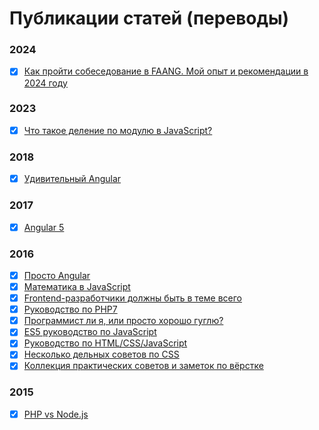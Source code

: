 # Публикации статей (переводы)

### 2024

- [x] [Как пройти собеседование в FAANG. Мой опыт и рекомендации в 2024 году](https://habr.com/ru/articles/820441/)

### 2023

- [x] [Что такое деление по модулю в JavaScript?](https://habr.com/ru/articles/770522/)

### 2018

- [x] [Удивительный Angular](https://habr.com/ru/articles/348818/)

### 2017

- [x] [Angular 5](https://habr.com/ru/articles/341688/)

### 2016

- [x] [Просто Angular](https://habr.com/ru/users/splincodewd/publications/articles/)
- [x] [Математика в JavaScript](https://habr.com/ru/articles/312880/)
- [x] [Frontend-разработчики должны быть в теме всего](https://habr.com/ru/articles/306716/)
- [x] [Руководство по PHP7](https://habr.com/ru/articles/302942/)
- [x] [Программист ли я, или просто хорошо гуглю?](https://habr.com/ru/articles/301674/)
- [x] [ES5 руководство по JavaScript](https://habr.com/ru/articles/281110/)
- [x] [Руководство по HTML/CSS/JavaScript](https://habr.com/ru/articles/275729/)
- [x] [Несколько дельных советов по CSS](https://habr.com/ru/articles/273403/)
- [x] [Коллекция практических советов и заметок по вёрстке](https://habr.com/ru/articles/273471/)

### 2015

- [x] [PHP vs Node.js](https://habr.com/ru/articles/273259/)


